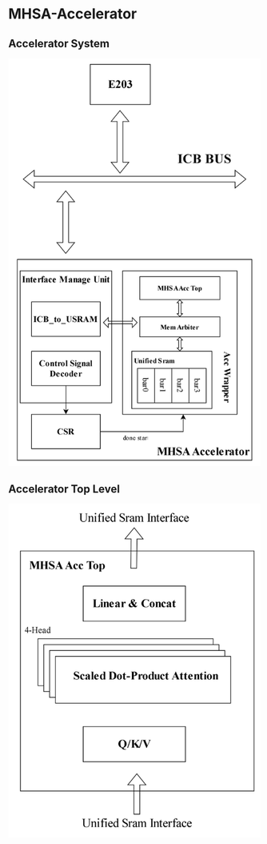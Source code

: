# MHSA-Accelerator

## Accelerator System 
<img src="img\sys_arch.svg" alt="sys_arch">

## Accelerator Top Level
<img src="img\cmpt_arch.svg" alt="sys_arch">

